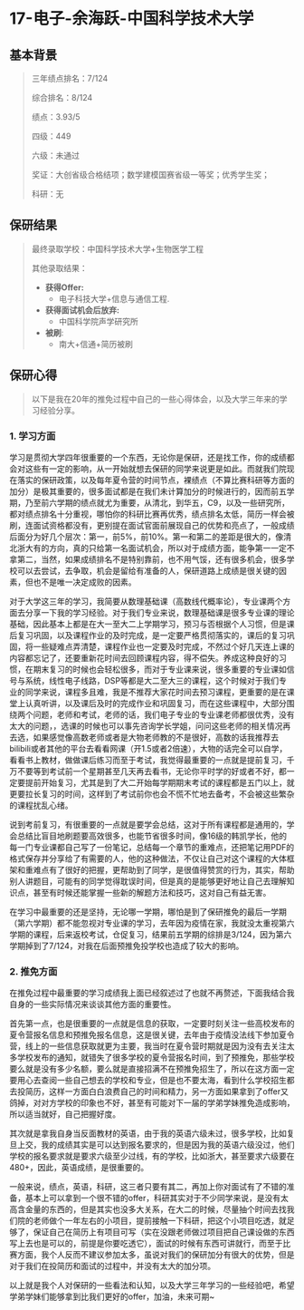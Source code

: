 # 17-电子-余海跃-中国科学技术大学

## 基本背景

> 三年绩点排名：7/124
>
> 综合排名：8/124
>
> 绩点：3.93/5
>
> 四级：449
>
> 六级：未通过
>
> 奖证：大创省级合格结项；数学建模国赛省级一等奖；优秀学生奖； 
>
> 科研：无

## 保研结果

> 最终录取学校：中国科学技术大学+生物医学工程
>
> 其他录取结果：
>
> * **获得Offer:**
>   * 电子科技大学+信息与通信工程.
> * **获得面试机会后放弃:**
>   * 中国科学院声学研究所
> * **被刷**:
>   * 南大+信通+简历被刷

## 保研心得
>以下是我在20年的推免过程中自己的一些心得体会，以及大学三年来的学习经验分享。
>
### 1. 学习方面

学习是贯彻大学四年很重要的一个东西，无论你是保研，还是找工作，你的成绩都会对这些有一定的影响，从一开始就想去保研的同学来说更是如此。而就我们院现在落实的保研政策，以及每年夏令营的时间节点，裸绩点（不算比赛科研等方面的加分）是极其重要的，很多面试都是在我们未计算加分的时候进行的，因而前五学期，乃至前六学期的绩点就尤为重要，从清北，到华五，C9，以及一些研究所，都对绩点排名十分重视，哪怕你的科研比赛再优秀，绩点排名太低，简历一样会被刷，连面试资格都没有，更别提在面试官面前展现自己的优势和亮点了，一般成绩后面分为好几个层次：第一，前5%，前10​%。第一和第二的差距是很大的，像清北浙大有的方向，真的只给第一名面试机会，所以对于成绩方面，能争第一一定不拿第二，当然，如果成绩排名不是特别靠前，也不用气馁，还有很多机会，很多学校可以去尝试，去争取，机会是留给有准备的人，保研道路上成绩是很关键的因素，但也不是唯一决定成败的因素。

对于大学这三年的学习，我简要从数理基础课（高数线代概率论），专业课两个方面去分享一下我的学习经验。对于我们专业来说，数理基础课是很多专业课的理论基础，因此基本上都是在大一至大二上学期学习，预习与否根据个人习惯，但是课后复习巩固，以及课程作业的及时完成，是一定要严格贯彻落实的，课后的复习巩固，将一些疑难点弄清楚，课程作业也一定要及时完成，不然过个好几天连上课的内容都忘记了，还要重新花时间去回顾课程内容，得不偿失。养成这种良好的习惯，在期末复习的时候也会轻松很多，而对于专业课来说，很多重要的专业课如信号与系统，线性电子线路，DSP等都是大二至大三的课程，这个时候对于我们专业的同学来说，课程多且难，我是不推荐大家花时间去预习课程，更重要的是在课堂上认真听讲，以及课后及时的完成作业和巩固复习，而在这些课程中，大部分围绕两个问题，老师和考试，老师的话，我们电子专业的专业课老师都很优秀，没有太大的问题，，选课的时候也可以事先咨询学长学姐，问问这些老师的相关情况再去选，如果感觉像高数老师或者是大物老师教的不是很好，高数的话我推荐去bilibili或者其他的平台去看看网课（开1.5或者2倍速），大物的话完全可以自学，看看书上教材，做做课后练习而至于考试，我觉得最重要的一点就是提前复习，千万不要等到考试前一个星期甚至几天再去看书，无论你平时学的好或者不好，都一定要提前开始复习，尤其是到了大二开始每学期期末考试的课程都是五门以上，就更要拉长复习的时间，这样到了考试前你也会不慌不忙地去备考，不会被这些繁杂的课程扰乱心绪。

说到考前复习，有很重要的一点就是要学会总结，这对于所有课程都是通用的，学会总结比盲目地刷题要高效很多，也能节省很多时间，像16级的韩凯学长，他的每一门专业课都自己写了一份笔记，总结每一个章节的重难点，还把笔记用PDF的格式保存并分享给了有需要的人，他的这种做法，不仅让自己对这个课程的大体框架和重难点有了很好的把握，更帮助到了同学，是很值得赞赏的行为，其实，帮助别人讲题目，可能有的同学觉得耽误时间，但是真的是能够更好地让自己去理解知识点，甚至有时候还能掌握一些新的解题方法和技巧，这对自己有益无害。

在学习中最重要的还是坚持，无论哪一学期，哪怕是到了保研推免的最后一学期（第六学期）都不能忽视对专业课的学习，去年因为疫情在家，我就没太重视第六学期的课程，后来返校考试，仓促复习，结果前五学期的综排是3/124，因为第六学期掉到了7/124，对我在后面预推免投学校也造成了较大的影响。

### 2. 推免方面

在推免过程中最重要的学习成绩我上面已经叙述过了也就不再赘述，下面我结合我自身的一些实际情况来谈谈其他方面的重要性。

首先第一点，也是很重要的一点就是信息的获取，一定要时刻关注一些高校发布的夏令营报名信息和预推免报名信息，这是很关键，去年由于疫情没法线下参加夏令营，线上的一些信息获取就更为主要，我当时在夏令营时期就是因为没有去关注太多学校发布的通知，就错失了很多学校的夏令营报名时间，到了预推免，那些学校要么就是没有多少名额，要么就是直接招满不在预推免招生了，所以在这方面一定要用心去查阅一些自己想去的学校和专业，但是也不要太海，看到什么学校招生都去投简历，这样一方面白白浪费自己的时间和精力，另一方面如果拿到了offer又鸽掉，对对方学校的印象也不好，甚至有可能对下一届的学弟学妹推免造成影响，所以适当就好，自己把握好度。

其次就是拿我自身当反面教材的英语，由于我的英语六级未过，很多学校，比如复旦上交，我的成绩其实是可以达到报名要求的，但是因为我的英语六级没过，他们学校的报名要求就是要求六级至少过线，有的学校，比如浙大，甚至要求六级要在480+，因此，英语成绩，是很重要的。

一般来说，绩点，英语，科研，这三者只要有其二，再加上你对面试有了不错的准备，基本上可以拿到一个很不错的offer，科研其实对于不少同学来说，是没有太高含金量的东西的，但是其实也没多大关系，在大二的时候，尽量抽个时间去找我们院的老师做个一年左右的小项目，提前接触一下科研，把这个小项目吃透，就足够了，保证自己在简历上有项目可写（实在没跟老师做过项目把自己课设做的东西写上去也是可以的，前提是你要吃透它），面试的时候有东西可讲就行，而至于比赛方面，我个人反而不建议参加太多，虽说对我们的保研加分有很大的优势，但是对于我们在投简历和面试的过程中，并没有太大的加分项。

以上就是我个人对保研的一些看法和认知，以及大学三年学习的一些经验吧，希望学弟学妹们能够拿到比我们更好的offer，加油，未来可期~

